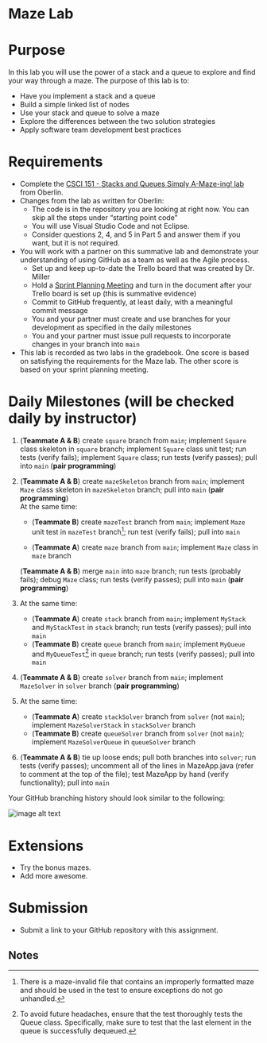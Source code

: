 # Maze Lab


# Purpose

In this lab you will use the power of a stack and a queue to explore and find your way through a maze. The purpose of this lab is to:



* Have you implement a stack and a queue
* Build a simple linked list of nodes
* Use your stack and queue to solve a maze
* Explore the differences between the two solution strategies
* Apply software team development best practices


# Requirements



* Complete the [CSCI 151 - Stacks and Queues Simply A-Maze-ing! lab](https://www.cs.oberlin.edu/~rhoyle/16s-cs151/lab03/index.html) from Oberlin.
* Changes from the lab as written for Oberlin:
    * The code is in the repository you are looking at right now. You can skip all the steps under “starting point code”
    * You will use Visual Studio Code and not Eclipse.
    * Consider questions 2, 4, and 5 in Part 5 and answer them if you want, but it is not required.
* You will work with a partner on this summative lab and demonstrate your understanding of using GitHub as a team as well as the Agile process.
    * Set up and keep up-to-date the Trello board that was created by Dr. Miller
    * Hold a [Sprint Planning Meeting](https://docs.google.com/document/d/1bkBpcO9URCqPlFYVbQEVhB36BuU77CYmBulchadE6aQ/edit?usp=sharing) and turn in the document after your Trello board is set up (this is summative evidence)
    * Commit to GitHub frequently, at least daily, with a meaningful commit message
    * You and your partner must create and use branches for your development as specified in the daily milestones
    * You and your partner must issue pull requests to incorporate changes in your branch into `main`
* This lab is recorded as two labs in the gradebook. One score is based on satisfying the requirements for the Maze lab. The other score is based on your sprint planning meeting.


# Daily Milestones (will be checked daily by instructor)



1. (**Teammate A & B**) create `square` branch from `main`; implement `Square` class skeleton in `square` branch; implement `Square` class unit test; run tests (verify fails); implement `Square` class; run tests (verify passes); pull into `main` (**pair programming**)
2. (**Teammate A & B**) create `mazeSkeleton` branch from `main`; implement `Maze` class skeleton in `mazeSkeleton` branch; pull into `main` (**pair programming**) \
At the same time:
    * (**Teammate B**) create `mazeTest` branch from `main`; implement `Maze` unit test in `mazeTest` branch[^1]; run test (verify fails); pull into `main`


    * (**Teammate A**) create `maze` branch from `main`; implement `Maze` class in `maze` branch

    (**Teammate A & B**) merge `main` into `maze` branch; run tests (probably fails); debug `Maze` class; run tests (verify passes); pull into `main` (**pair programming**)

3. At the same time:
    * (**Teammate A**) create `stack` branch from `main`; implement `MyStack` and `MyStackTest` in `stack` branch; run tests (verify passes); pull into `main`
    * (**Teammate B**) create `queue` branch from `main`; implement `MyQueue` and `MyQueueTest`[^2] in `queue` branch; run tests (verify passes); pull into `main`


4. (**Teammate A & B**) create `solver` branch from `main`; implement `MazeSolver` in `solver` branch (**pair programming**)
5. At the same time:
    * (**Teammate A**) create `stackSolver` branch from `solver` (not `main`); implement `MazeSolverStack` in `stackSolver` branch
    * (**Teammate B**) create `queueSolver` branch from `solver` (not `main`); implement `MazeSolverQueue` in `queueSolver` branch
6. (**Teammate A & B**) tie up loose ends; pull both branches into `solver`; run tests (verify passes); uncomment all of the lines in MazeApp.java (refer to comment at the top of the file); test MazeApp by hand (verify functionality); pull into `main`

Your GitHub branching history should look similar to the following:



![image alt text](image_0.png)



# Extensions



* Try the bonus mazes.
* Add more awesome.


# Submission



* Submit a link to your GitHub repository with this assignment.

<!-- Footnotes themselves at the bottom. -->
## Notes

[^1]:

     There is a maze-invalid file that contains an improperly formatted maze and should be used in the test to ensure exceptions do not go unhandled.

[^2]:

     To avoid future headaches, ensure that the test thoroughly tests the Queue class. Specifically, make sure to test that the last element in the queue is successfully dequeued.

